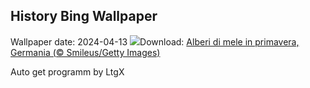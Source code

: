 ## History Bing Wallpaper
Wallpaper date: 2024-04-13
![](https://www.bing.com/th?id=OHR.SpringApple_IT-IT3617593822_UHD.jpg&w=1000)Download: [Alberi di mele in primavera, Germania (© Smileus/Getty Images)](https://www.bing.com/th?id=OHR.SpringApple_IT-IT3617593822_UHD.jpg)

Auto get programm by LtgX
